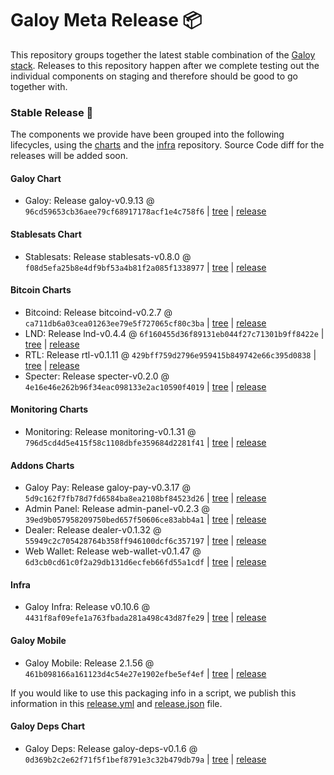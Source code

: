 # Galoy Meta Release 📦

This repository groups together the latest stable combination of the [Galoy stack](https://github.com/GaloyMoney/awesome-galoy#tech-components). 
Releases to this repository happen after we complete testing out the individual components on staging and therefore should be good to go together with.

### Stable Release 🎉

The components we provide have been grouped into the following lifecycles, using the [charts](https://github.com/GaloyMoney/charts) and the [infra](https://github.com/GaloyMoney/galoy-infra) repository. 
Source Code diff for the releases will be added soon.

#### Galoy Chart
- Galoy: Release galoy-v0.9.13 @ `96cd59653cb36aee79cf68917178acf1e4c758f6` | [tree](https://github.com/GaloyMoney/charts/tree/96cd59653cb36aee79cf68917178acf1e4c758f6/charts/galoy) | [release](https://github.com/GaloyMoney/charts/releases/tag/galoy-v0.9.13)

#### Stablesats Chart
- Stablesats: Release stablesats-v0.8.0 @ `f08d5efa25b8e4df9bf53a4b81f2a085f1338977` | [tree](https://github.com/GaloyMoney/charts/tree/f08d5efa25b8e4df9bf53a4b81f2a085f1338977/charts/stablesats) | [release](https://github.com/GaloyMoney/charts/releases/tag/stablesats-v0.8.0)

#### Bitcoin Charts
- Bitcoind: Release bitcoind-v0.2.7 @ `ca711db6a03cea01263ee79e5f727065cf80c3ba` | [tree](https://github.com/GaloyMoney/charts/tree/ca711db6a03cea01263ee79e5f727065cf80c3ba/charts/bitcoind) | [release](https://github.com/GaloyMoney/charts/releases/tag/bitcoind-v0.2.7)
- LND: Release lnd-v0.4.4 @ `6f160455d36f89131eb044f27c71301b9ff8422e` | [tree](https://github.com/GaloyMoney/charts/tree/6f160455d36f89131eb044f27c71301b9ff8422e/charts/lnd) | [release](https://github.com/GaloyMoney/charts/releases/tag/lnd-v0.4.4)
- RTL: Release rtl-v0.1.11 @ `429bff759d2796e959415b849742e66c395d0838` | [tree](https://github.com/GaloyMoney/charts/tree/429bff759d2796e959415b849742e66c395d0838/charts/rtl) | [release](https://github.com/GaloyMoney/charts/releases/tag/rtl-v0.1.11)
- Specter: Release specter-v0.2.0 @ `4e16e46e262b96f34eac098133e2ac10590f4019` | [tree](https://github.com/GaloyMoney/charts/tree/4e16e46e262b96f34eac098133e2ac10590f4019/charts/specter) | [release](https://github.com/GaloyMoney/charts/releases/tag/specter-v0.2.0)

#### Monitoring Charts
- Monitoring: Release monitoring-v0.1.31 @ `796d5cd4d5e415f58c1108dbfe359684d2281f41` | [tree](https://github.com/GaloyMoney/charts/tree/796d5cd4d5e415f58c1108dbfe359684d2281f41/charts/monitoring) | [release](https://github.com/GaloyMoney/charts/releases/tag/monitoring-v0.1.31)

#### Addons Charts
- Galoy Pay: Release galoy-pay-v0.3.17 @ `5d9c162f7fb78d7fd6584ba8ea2108bf84523d26` | [tree](https://github.com/GaloyMoney/charts/tree/5d9c162f7fb78d7fd6584ba8ea2108bf84523d26/charts/galoy-pay) | [release](https://github.com/GaloyMoney/charts/releases/tag/galoy-pay-v0.3.17)
- Admin Panel: Release admin-panel-v0.2.3 @ `39ed9b057958209750bed657f50606ce83abb4a1` | [tree](https://github.com/GaloyMoney/charts/tree/39ed9b057958209750bed657f50606ce83abb4a1/charts/admin-panel) | [release](https://github.com/GaloyMoney/charts/releases/tag/admin-panel-v0.2.3)
- Dealer: Release dealer-v0.1.32 @ `55949c2c705428764b358ff946100dcf6c357197` | [tree](https://github.com/GaloyMoney/charts/tree/55949c2c705428764b358ff946100dcf6c357197/charts/dealer) | [release](https://github.com/GaloyMoney/charts/releases/tag/dealer-v0.1.32)
- Web Wallet: Release web-wallet-v0.1.47 @ `6d3cb0cd61c0f2a29db131d6ecfeb66fd55a1cdf` | [tree](https://github.com/GaloyMoney/charts/tree/6d3cb0cd61c0f2a29db131d6ecfeb66fd55a1cdf/charts/web-wallet) | [release](https://github.com/GaloyMoney/charts/releases/tag/web-wallet-v0.1.47)

#### Infra

- Galoy Infra: Release v0.10.6 @ `4431f8af09efe1a763fbada281a498c43d87fe29` | [tree](https://github.com/GaloyMoney/galoy-infra/tree/4431f8af09efe1a763fbada281a498c43d87fe29) | [release](https://github.com/GaloyMoney/galoy-infra/releases/tag/v0.10.6)

#### Galoy Mobile

- Galoy Mobile: Release 2.1.56 @ `461b098166a161123d4c54e27e1902efbe5ef4ef` | [tree](https://github.com/GaloyMoney/galoy-mobile/tree/461b098166a161123d4c54e27e1902efbe5ef4ef) | [release](https://github.com/GaloyMoney/galoy-mobile/releases/tag/2.1.56)

If you would like to use this packaging info in a script, we publish this information in this [release.yml](./release.yml) and [release.json](./release.json) file.

#### Galoy Deps Chart
- Galoy Deps: Release galoy-deps-v0.1.6 @ `0d369b2c2e62f71f5f1bef8791e3c32b479db79a` | [tree](https://github.com/GaloyMoney/charts/tree/0d369b2c2e62f71f5f1bef8791e3c32b479db79a/charts/galoy-deps) | [release](https://github.com/GaloyMoney/charts/releases/tag/galoy-deps-v0.1.6)
